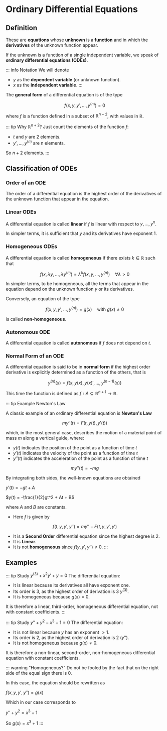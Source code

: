 # Ordinary Differential Equations

## Definition

These are **equations** whose **unknown** is a **function** and in which the **derivatives** of the unknown function appear.

If the unknown is a function of a single independent variable, we speak of **ordinary differential equations (ODEs)**.

::: info Notation
We will denote
- $y$ as the **dependent variable** (or unknown function).
- $x$ as the **independent variable**.
:::

The **general form** of a differential equation is of the type

$$
f(x, y, y', ... , y^{(n)}) = 0
$$

where $f$ is a function defined in a subset of $\mathbb{R}^{n+2}$, with values in $\mathbb{R}$.

::: tip Why $\mathbb{R}^{n+2}$?
Just count the elements of the function $f$:

- $t$ and $y$ are 2 elements.
- $y', ... , y^{(n)}$ are n elements.

So $n+2$ elements.
:::

## Classification of ODEs

### Order of an ODE

The order of a differential equation is the highest order of the derivatives of the unknown function that appear in the equation.

### Linear ODEs

A differential equation is called **linear** if $f$ is linear with respect to $y, ... , y^n$.

In simpler terms, it is sufficient that $y$ and its derivatives have exponent 1.

### Homogeneous ODEs

A differential equation is called **homogeneous** if there exists $k \in \mathbb{R}$ such that

$$
f(x, \lambda y, ..., \lambda y^{(n)}) = \lambda^k f(x, y, ... , y^{(n)}) \quad \forall \lambda > 0
$$

In simpler terms, to be homogeneous, all the terms that appear in the equation depend on the unknown function $y$ or its derivatives.

Conversely, an equation of the type

$$
f(x, y, y', ..., y^{(n)}) = g(x) \quad \text{with } g(x) \neq 0
$$

is called **non-homogeneous**.

### Autonomous ODE

A differential equation is called **autonomous** if $f$ does not depend on $t$.

### Normal Form of an ODE

A differential equation is said to be in **normal form** if the highest order derivative is explicitly determined as a function of the others, that is

$$
y^{(n)}(x) = f(x,y(x),y(x)',...,y^{(n-1)}(x))
$$

This time the function is defined as $f: A \subseteq \mathbb{R}^{n+1} \to \mathbb{R}$.

::: tip Example Newton's Law

A classic example of an ordinary differential equation is **Newton's Law**

$$
my''(t) = F(t, y(t), y'(t))
$$

which, in the most general case, describes the motion of a material point of mass $m$ along a vertical guide, where:

- $y(t)$ indicates the position of the point as a function of time $t$
- $y'(t)$ indicates the velocity of the point as a function of time $t$
- $y''(t)$ indicates the acceleration of the point as a function of time $t$

$$
my''(t) = -mg
$$

By integrating both sides, the well-known equations are obtained

$y'(t) = -gt + A$

$y(t) = -\frac{1}{2}gt^2 + At + B$

where $A$ and $B$ are constants.

- Here $f$ is given by

$$
f(t, y, y', y'') = my'' - F(t, y, y', y') 
$$

- It is a **Second Order** differential equation since the highest degree is 2.
- It is **Linear**.
- It is not **homogeneous** since $f(y, y', y'') \not = 0$.
:::

## Examples

::: tip Study $y^{(3)} + x^2y' + y = 0$
The differential equation:

- It is linear because its derivatives all have exponent one.
- Its order is 3, as the highest order of derivation is 3 $y^{(3)}$.
- It is homogeneous because $g(x) = 0$.

It is therefore a linear, third-order, homogeneous differential equation, not with constant coefficients.
:::

::: tip Study $y'' + y^2 - x^3 -1 = 0$
The differential equation:

- It is not linear because $y$ has an exponent $> 1$.
- Its order is 2, as the highest order of derivation is 2 ($y''$).
- It is not homogeneous because $g(x) \neq 0$.

It is therefore a non-linear, second-order, non-homogeneous differential equation with constant coefficients.

::: warning "Homogeneous?"
Do not be fooled by the fact that on the right side of the equal sign there is $0$.

In this case, the equation should be rewritten as

$f(x, y, y', y'') = g(x)$

Which in our case corresponds to

$y'' + y^2 = x^3 + 1$

So $g(x) = x^3 + 1$
:::

